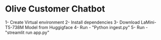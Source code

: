 # Olive Customer Chatbot

1- Create Virtual environment 
2- Install dependencies 
3- Download LaMini-T5-738M Model from Huggigface
4- Run - "Python ingest.py"
5- Run - "streamlit run app.py"

